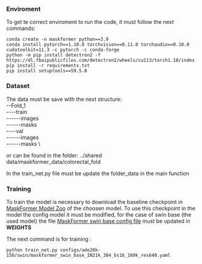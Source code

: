 ### Enviroment
To get te correct enviroment to run the code, it must follow the next commands:
```
conda create -n maskformer python==3.9
conda install pytorch==1.10.0 torchvision==0.11.0 torchaudio==0.10.0 cudatoolkit=11.3 -c pytorch -c conda-forge
python -m pip install detectron2 -f   https://dl.fbaipublicfiles.com/detectron2/wheels/cu113/torch1.10/index.html
pip install -r requirements.txt
pip install setuptools==59.5.0
```

### Dataset
The data must be save with the next structure:\
--Fold_1 \
----train \
------images \
------masks \
----val \
------images \
------masks \

or can be found in the folder: ../shared data/maskformer_data/colorectal_fold

In the train_net.py file must be update the folder_data in the main function

### Training 
To train the model is necessary to download the baseline checkpoint in [MaskFormer Model Zoo](MODEL_ZOO.md) of the choosen model. To use this checkpoint in the model the config model it must be modified, for the case of swin base (the used model) the file [MaskFormer swin base config file](configs/ade20k-150/swin/maskformer_swin_base_IN21k_384_bs16_160k_res640.yaml) must be updated in **WEIGHTS**

The next command is for training :
```
python train_net.py configs/ade20k-150/swin/maskformer_swin_base_IN21k_384_bs16_160k_res640.yaml
```
